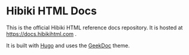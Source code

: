 # Hibiki HTML Docs

This is the official Hibiki HTML reference docs repository.  It is
hosted at https://docs.hibikihtml.com .

It is built with [Hugo](https://gohugo.io/) and uses the [GeekDoc](https://geekdocs.de/) theme.

